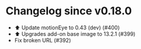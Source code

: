 # Changelog since v0.18.0
- ⬆️ Update motionEye to 0.43 (dev) (#400) 
- ⬆️ Upgrades add-on base image to 13.2.1 (#399) 
- Fix broken URL (#392) 
